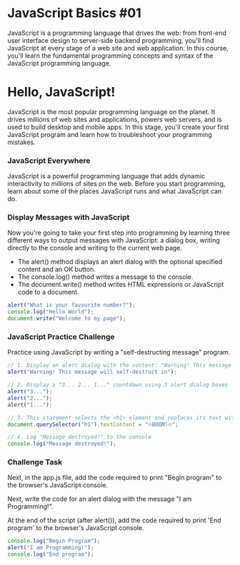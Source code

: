 # JavaScript Basics  #01

JavaScript is a programming language that drives the web: from front-end user interface design to server-side backend programming, you'll find JavaScript at every stage of a web site and web application. In this course, you'll learn the fundamental programming concepts and syntax of the JavaScript programming language.

# Hello, JavaScript!

JavaScript is the most popular programming language on the planet. It drives millions of web sites and applications, powers web servers, and is used to build desktop and mobile apps. In this stage, you'll create your first JavaScript program and learn how to troubleshoot your programming mistakes.

### JavaScript Everywhere

JavaScript is a powerful programming language that adds dynamic interactivity to millions of sites on the web. Before you start programming, learn about some of the places JavaScript runs and what JavaScript can do.

### Display Messages with JavaScript

Now you're going to take your first step into programming by learning three different ways to output messages with JavaScript: a dialog box, writing directly to the console and writing to the current web page.

- The alert() method displays an alert dialog with the optional specified content and an OK button.
- The console.log() method writes a message to the console.
- The document.write() method writes HTML expressions or JavaScript code to a document.

```jsx
alert("What is your favourite number?");
console.log("Hello World");
document.write("Welcome to my page");
```

### JavaScript Practice Challenge

Practice using JavaScript by writing a "self-destructing message" program.

```jsx
// 1. Display an alert dialog with the content: "Warning! This message will self-destruct in"
alert("Warning! This message will self-destruct in");

// 2. Display a "3... 2... 1..." countdown using 3 alert dialog boxes
alert("3..."); 
alert("2..."); 
alert("1..."); 

// 3. This statement selects the <h1> element and replaces its text with "BOOM!".
document.querySelector("h1").textContent = "🔥BOOM!🔥";

// 4. Log "Message destroyed!" to the console
console.log("Message destroyed!");
```

### Challenge Task

Next, in the app.js file, add the code required to print "Begin program" to the browser's JavaScript console.

Next, write the code for an alert dialog with the message "I am Programming!".

At the end of the script (after alert()), add the code required to print 'End program' to the browser's JavaScript console.

```jsx
console.log("Begin Program");
alert("I am Programming!");
console.log("End program");
```